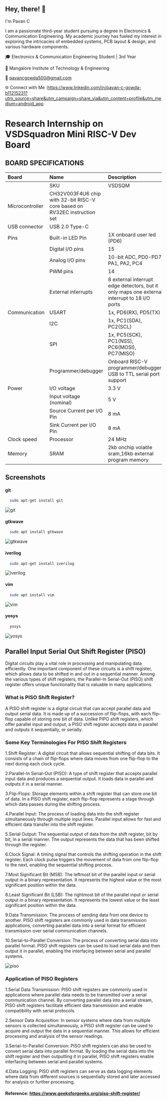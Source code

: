 
## Hey, there! 👋
 I'm Pavan C

I am a passionate third-year student pursuing a degree in Electronics & Communication Engineering. My academic journey has fueled my interest in exploring the intricacies of embedded systems, PCB layout & design, and various hardware components.

🎓 Electronics & Communication Engineering Student | 3rd Year

🏫 Mangalore Institute of Technology & Engineering

📧 pavancgowda500@gmail.com 

🌐 Connect with Me :https://www.linkedin.com/in/pavan-c-gowda-b11215231?utm_source=share&utm_campaign=share_via&utm_content=profile&utm_medium=android_app



# Research Internship on VSDSquadron Mini RISC-V Dev Board



## BOARD SPECIFICATIONS

|   Board   |   Name   | Description                |
| :-------- | :------- | :------------------------- |
|           |       SKU| VSDSQM                     |
| Microcontroller| CH32V003F4U6 chip with 32-bit RISC-V core based on RV32EC instruction set |  |
| USB connector | USB 2.0 Type-C |  |
|   Pins  |   Built-in LED Pin  | 1X onboard user led (PD6)               |
|   | Digital I/O pins  | 15              |
|     |   Analog I/O pins  | 10-bit ADC, PD0-PD7, PA1, PA2, PC4              |
|      |   PWM pins  | 14              |
|    |   External interrupts  | 8 external interrupt edge detectors, but it only maps one external interrupt to 18 I/O ports              |
|  Communication  |   USART   | 1x, PD6(RX), PD5(TX)               |
|     |   I2C   |1x, PC1(SDA), PC2(SCL)           |
|      |  SPI   | 1x, PC5(SCK), PC1(NSS), PC6(MOSI), PC7(MISO)           |
|      |   Programmer/debugger | Onboard RISC-V programmer/debugger, USB to TTL serial port support           |
|   Power   |  I/O voltage  | 3.3 V            |
|      |   Input voltage (nominal)  | 5 V          |
|      |   Source Current per I/O Pin | 8 mA              |
|      |   Sink Current per I/O Pin | 8 mA             |
|    Clock speed  |   Processor  | 24 MHz             |
|   Memory   |  SRAM  | 2kb onchip volatile sram,16kb external program memory        |






## Screenshots

#### git

```bash
  sudo apt-get install git 
```

![git](https://github.com/PavanCGowda/vsd_workshop/assets/101002213/5318411a-e98c-4bba-bc94-a37f29328dc9)


#### gtkwave

```bash
  sudo apt install gtkwave
```

![gtkwave](https://github.com/PavanCGowda/vsd_workshop/assets/101002213/78e67ccc-c09d-418a-a269-3543b5379f1b)


#### iverilog

```bash
  sudo apt-get install iverilog
```

![iverilog](https://github.com/PavanCGowda/vsd_workshop/assets/101002213/ca6bf311-cc1a-4141-968f-9099d833a80c)

#### vim

```bash
  sudo apt install vim
```
![vim](https://github.com/PavanCGowda/vsd_workshop/assets/101002213/3d52236d-2dc8-4cca-93d8-ff5ff310e994)

#### yosys

```bash
  yosys
```

![yosys](https://github.com/PavanCGowda/vsd_workshop/assets/101002213/0c20c01c-d3e5-486d-99a8-4181186639dd)

















## Parallel Input Serial Out Shift Register (PISO)

Digital circuits play a vital role in processing and manipulating data efficiently. One important component of these circuits is a shift register, which allows data to be shifted in and out in a sequential manner. Among the various types of shift registers, the Parallel-In Serial-Out (PISO) shift register offers unique functionality that is valuable in many applications.

### What is PISO Shift Register?

A PISO shift register is a digital circuit that can accept parallel data and output serial data. It is made up of a succession of flip-flops, with each flip-flop capable of storing one bit of data. Unlike PIPO shift registers, which offer parallel input and output, a PISO shift register accepts data in parallel and outputs it sequentially, or serially.

### Some Key Terminologies For PISO Shift Registers

1.Shift Register: A digital circuit that allows sequential shifting of data bits. It consists of a chain of flip-flops where data moves from one flip-flop to the next during each clock cycle.

2.Parallel-In Serial-Out (PISO): A type of shift register that accepts parallel input data and produces a sequential output. It loads data in parallel and outputs it in a serial manner.

3.Flip-Flops: Storage elements within a shift register that can store one bit of data. In a PISO shift register, each flip-flop represents a stage through which data passes during the shifting process.

4.Parallel Input: The process of loading data into the shift register simultaneously through multiple input lines. Parallel input allows for fast and efficient data transfer into the shift register.

5.Serial Output: The sequential output of data from the shift register, bit by bit, in a serial manner. The output represents the data that has been shifted through the register.

6.Clock Signal: A timing signal that controls the shifting operation in the shift register. Each clock pulse triggers the movement of data from one flip-flop to the next, enabling the sequential shifting process.

7.Most Significant Bit (MSB): The leftmost bit of the parallel input or serial output in a binary representation. It represents the highest value or the most significant position within the data.

8.Least Significant Bit (LSB): The rightmost bit of the parallel input or serial output in a binary representation. It represents the lowest value or the least significant position within the data.

9.Data Transmission: The process of sending data from one device to another. PISO shift registers are commonly used in data transmission applications, converting parallel data into a serial format for efficient transmission over serial communication channels.

10.Serial-to-Parallel Conversion: The process of converting serial data into parallel format. PISO shift registers can be used to load serial data and then output it in parallel, enabling the interfacing between serial and parallel systems.

![piso](https://github.com/PavanCGowda/vsd_workshop/assets/101002213/3bd8b2ba-c9ed-41c8-ac12-42e2edb5490a)

### Application of PISO Registers

1.Serial Data Transmission: PISO shift registers are commonly used in applications where parallel data needs to be transmitted over a serial communication channel. By converting parallel data into a serial stream, PISO shift registers facilitate efficient data transmission and enable compatibility with serial protocols.

2.Sensor Data Acquisition: In sensor systems where data from multiple sensors is collected simultaneously, a PISO shift register can be used to acquire and output the data in a sequential manner. This allows for efficient processing and analysis of the sensor readings.

3.Serial-to-Parallel Conversion: PISO shift registers can also be used to convert serial data into parallel format. By loading the serial data into the shift register and then outputting it in parallel, PISO shift registers enable interfacing between serial and parallel systems.

4.Data Logging: PISO shift registers can serve as data logging elements where data from different sources is sequentially stored and later accessed for analysis or further processing.

#### Reference: https://www.geeksforgeeks.org/piso-shift-register/
